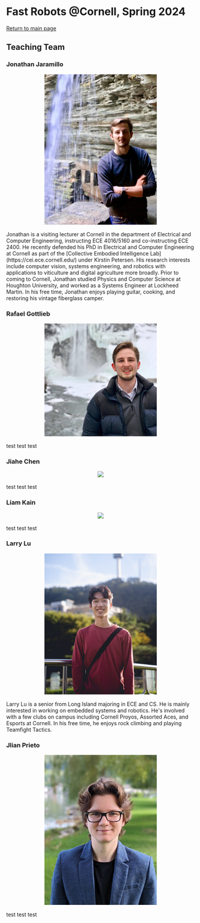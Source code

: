 # Fast Robots @Cornell, Spring 2024
[Return to main page](../index.md)

## Teaching Team

### Jonathan Jaramillo
<p align="center"><img src="./JonathanJaramillo2.jpg" width="300"></p>
Jonathan is a visiting lecturer at Cornell in the department of Electrical and Computer Engineering, instructing ECE 4016/5160 and co-instructing ECE 2400. He recently defended his PhD in Electrical and Computer Engineering at Cornell as part of the [Collective Embodied Intelligence Lab](https://cei.ece.cornell.edu/) under Kirstin Petersen. His research interests include computer vision, systems engineering, and robotics with applications to viticulture and digital agriculture more broadly. Prior to coming to Cornell, Jonathan studied Physics and Computer Science at Houghton University, and worked as a Systems Engineer at Lockheed Martin. In his free time, Jonathan enjoys playing guitar, cooking, and restoring his vintage fiberglass camper. 

### Rafael Gottlieb 
<p align="center"><img src="./JonathanJaramillo.jpg" width="300"></p>
test test test

### Jiahe Chen
<p align="center"><img src="./AlexCoy.png" width="300"></p>
test test test

### Liam Kain 
<p align="center"><img src="./CameronUrban.png" width="300"></p>
test test test

### Larry Lu 
<p align="center"><img src="./LarryLu.jpeg" width="300"></p>
Larry Lu is a senior from Long Island majoring in ECE and CS. He is mainly interested in working on embedded systems and robotics. He's involved with a few clubs on campus including Cornell Proyos, Assorted Aces, and Esports at Cornell. In his free time, he enjoys rock climbing and playing Teamfight Tactics.

### Jlian Prieto
<p align="center"><img src="./LMNawrocki.jpg" width="300"></p>
test test test
